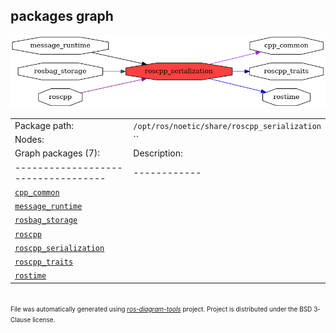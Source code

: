 <!--
File was automatically generated using 'ros-diagram-tools' project.
Project is distributed under the BSD 3-Clause license.
-->

## packages graph

[![roscpp_serialization](roscpp_serialization.png "roscpp_serialization")](roscpp_serialization.png)

|     |     |
| --- | --- |
| Package path: | `/opt/ros/noetic/share/roscpp_serialization` |
| Nodes: | `` |
| Graph packages (7): | Description: |
| ----------------------------------- | ------------ |
| [`cpp_common`](cpp_common.html) |  |
| [`message_runtime`](message_runtime.html) |  |
| [`rosbag_storage`](rosbag_storage.html) |  |
| [`roscpp`](roscpp.html) |  |
| [`roscpp_serialization`](roscpp_serialization.html) |  |
| [`roscpp_traits`](roscpp_traits.html) |  |
| [`rostime`](rostime.html) |  |


</br>
<font size="1">
File was automatically generated using <a href="https://github.com/anetczuk/ros-diagram-tools"><i>ros-diagram-tools</i></a> project.
Project is distributed under the BSD 3-Clause license.
</font>
